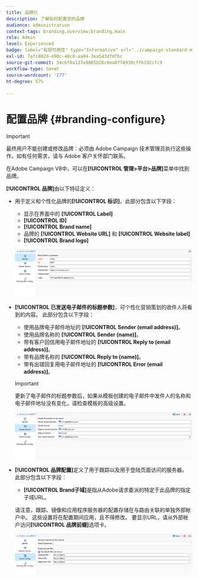 ```yaml
---
title: 品牌化
description: 了解如何配置您的品牌
audience: administration
context-tags: branding,overview;branding,main
role: Admin
level: Experienced
badge: label="有限可用性" type="Informative" url="../campaign-standard-migration-home.md" tooltip="仅限于Campaign Standard已迁移的用户"
exl-id: 7afc802d-e90c-48c8-aa04-3ea543dfdfbc
source-git-commit: 34c6f8a137a9085b26c0ea8f78930cff6192cfc9
workflow-type: tm+mt
source-wordcount: '277'
ht-degree: 57%

---
```


# 配置品牌 {#branding-configure}

>[!IMPORTANT]
>
>最终用户不能创建或修改品牌：必须由 Adobe Campaign 技术管理员执行这些操作。如有任何需求，请与 Adobe 客户关怀部门联系。

在Adobe Campaign V8中，可以在&#x200B;**[!UICONTROL 管理>平台>品牌]**&#x200B;菜单中找到品牌。

**[!UICONTROL 品牌]**&#x200B;由以下特征定义：

* 用于定义和个性化品牌的&#x200B;**[!UICONTROL 标识]**。此部分包含以下字段：

   * 显示在界面中的 **[!UICONTROL Label]**
   * **[!UICONTROL ID]**
   * **[!UICONTROL Brand name]**
   * 品牌的 **[!UICONTROL Website URL]** 和 **[!UICONTROL Website label]**
   * **[!UICONTROL Brand logo]**

  ![](assets/branding_1.png)

* **[!UICONTROL 已发送电子邮件的标题参数]**，可个性化营销策划的收件人将看到的内容。 此部分包含以下字段：

   * 使用品牌电子邮件地址的 **[!UICONTROL Sender (email address)]**。
   * 使用品牌名称的 **[!UICONTROL Sender (name)]**。
   * 带有客户回信用电子邮件地址的 **[!UICONTROL Reply to (email address)]**。
   * 带有品牌名称的 **[!UICONTROL Reply to (name)]**。
   * 带有出错回复用电子邮件地址的 **[!UICONTROL Error (email address)]**。

  >[!IMPORTANT]
  >
  >更新了电子邮件的标题参数后，如果从模板创建的电子邮件中发件人的名称和电子邮件地址没有变化，请检查模板的高级设置。

  ![](assets/branding_2.png)

* **[!UICONTROL 品牌配置]**&#x200B;定义了用于跟踪以及用于登陆页面访问的服务器。 此部分包含以下字段：

   * **[!UICONTROL Brand子域]**&#x200B;是指从Adobe请求委派的特定于此品牌的指定子域URL。

  请注意，跟踪、镜像和应用程序服务器的配置存储在与路由关联的单独外部帐户中。 这些设置将在配置期间应用，且不得修改。 要显示URL，请从外部帐户访问&#x200B;**[!UICONTROL 品牌前缀]**&#x200B;选项卡。

  ![](assets/branding_3.png)

<!--![](assets/branding_05.png)-->

<!--
* **[!UICONTROL Tracking URL configs]**, which defines the configuration of the URLs tracking for your brand.

  The additional parameters that allow the links to be tracked on external systems such as Web Analytics tools like Adobe Analytics or Google Analytics are defined here.
-->
